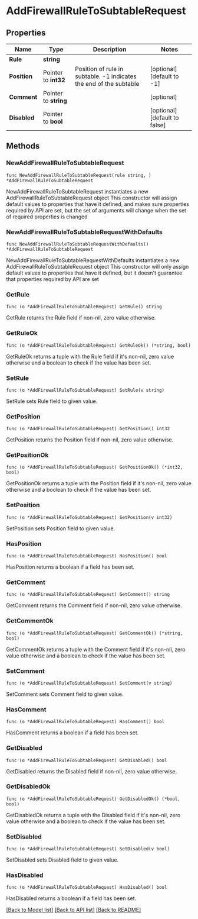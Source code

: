 # AddFirewallRuleToSubtableRequest

## Properties

Name | Type | Description | Notes
------------ | ------------- | ------------- | -------------
**Rule** | **string** |  | 
**Position** | Pointer to **int32** | Position of rule in subtable. -1 indicates the end of the subtable | [optional] [default to -1]
**Comment** | Pointer to **string** |  | [optional] 
**Disabled** | Pointer to **bool** |  | [optional] [default to false]

## Methods

### NewAddFirewallRuleToSubtableRequest

`func NewAddFirewallRuleToSubtableRequest(rule string, ) *AddFirewallRuleToSubtableRequest`

NewAddFirewallRuleToSubtableRequest instantiates a new AddFirewallRuleToSubtableRequest object
This constructor will assign default values to properties that have it defined,
and makes sure properties required by API are set, but the set of arguments
will change when the set of required properties is changed

### NewAddFirewallRuleToSubtableRequestWithDefaults

`func NewAddFirewallRuleToSubtableRequestWithDefaults() *AddFirewallRuleToSubtableRequest`

NewAddFirewallRuleToSubtableRequestWithDefaults instantiates a new AddFirewallRuleToSubtableRequest object
This constructor will only assign default values to properties that have it defined,
but it doesn't guarantee that properties required by API are set

### GetRule

`func (o *AddFirewallRuleToSubtableRequest) GetRule() string`

GetRule returns the Rule field if non-nil, zero value otherwise.

### GetRuleOk

`func (o *AddFirewallRuleToSubtableRequest) GetRuleOk() (*string, bool)`

GetRuleOk returns a tuple with the Rule field if it's non-nil, zero value otherwise
and a boolean to check if the value has been set.

### SetRule

`func (o *AddFirewallRuleToSubtableRequest) SetRule(v string)`

SetRule sets Rule field to given value.


### GetPosition

`func (o *AddFirewallRuleToSubtableRequest) GetPosition() int32`

GetPosition returns the Position field if non-nil, zero value otherwise.

### GetPositionOk

`func (o *AddFirewallRuleToSubtableRequest) GetPositionOk() (*int32, bool)`

GetPositionOk returns a tuple with the Position field if it's non-nil, zero value otherwise
and a boolean to check if the value has been set.

### SetPosition

`func (o *AddFirewallRuleToSubtableRequest) SetPosition(v int32)`

SetPosition sets Position field to given value.

### HasPosition

`func (o *AddFirewallRuleToSubtableRequest) HasPosition() bool`

HasPosition returns a boolean if a field has been set.

### GetComment

`func (o *AddFirewallRuleToSubtableRequest) GetComment() string`

GetComment returns the Comment field if non-nil, zero value otherwise.

### GetCommentOk

`func (o *AddFirewallRuleToSubtableRequest) GetCommentOk() (*string, bool)`

GetCommentOk returns a tuple with the Comment field if it's non-nil, zero value otherwise
and a boolean to check if the value has been set.

### SetComment

`func (o *AddFirewallRuleToSubtableRequest) SetComment(v string)`

SetComment sets Comment field to given value.

### HasComment

`func (o *AddFirewallRuleToSubtableRequest) HasComment() bool`

HasComment returns a boolean if a field has been set.

### GetDisabled

`func (o *AddFirewallRuleToSubtableRequest) GetDisabled() bool`

GetDisabled returns the Disabled field if non-nil, zero value otherwise.

### GetDisabledOk

`func (o *AddFirewallRuleToSubtableRequest) GetDisabledOk() (*bool, bool)`

GetDisabledOk returns a tuple with the Disabled field if it's non-nil, zero value otherwise
and a boolean to check if the value has been set.

### SetDisabled

`func (o *AddFirewallRuleToSubtableRequest) SetDisabled(v bool)`

SetDisabled sets Disabled field to given value.

### HasDisabled

`func (o *AddFirewallRuleToSubtableRequest) HasDisabled() bool`

HasDisabled returns a boolean if a field has been set.


[[Back to Model list]](../README.md#documentation-for-models) [[Back to API list]](../README.md#documentation-for-api-endpoints) [[Back to README]](../README.md)


